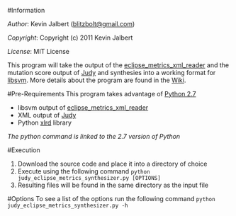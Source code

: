 #Information

*Author*:    Kevin Jalbert  (blitzbolt@gmail.com)

*Copyright*: Copyright (c) 2011 Kevin Jalbert

*License*:   MIT License

This program will take the output of the [eclipse\_metrics\_xml\_reader](https://github.com/kevinjalbert/eclipse_metrics_xml_reader "Eclipse Metrics XML Reader") and the mutation score output of [Judy](http://www.e-informatyka.pl/sens/Wiki.jsp?page=Projects.Judy "Judy") and synthesies into a working format for [libsvm](http://www.csie.ntu.edu.tw/~cjlin/libsvm/ "libsvm"). More details about the program are found in the [Wiki](https://github.com/kevinjalbert/judy_eclipse_metrics_synthesizer/wiki "Wiki").

#Pre-Requirements
This program takes advantage of [Python 2.7](http://www.python.org/ "Python")

* libsvm output of [eclipse\_metrics\_xml\_reader](https://github.com/kevinjalbert/eclipse_metrics_xml_reader "Eclipse Metrics XML Reader")
* XML output of [Judy](http://www.e-informatyka.pl/sens/Wiki.jsp?page=Projects.Judy "Judy")
* Python [xlrd](http://www.python-excel.org/ "Python Excel - xlrd") library

_The python command is linked to the 2.7 version of Python_

#Execution
1. Download the source code and place it into a directory of choice
2. Execute using the following command ```python judy_eclipse_metrics_synthesizer.py [OPTIONS]```
3. Resulting files will be found in the same directory as the input file

#Options
To see a list of the options run the following command ```python judy_eclipse_metrics_synthesizer.py -h```
